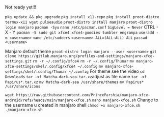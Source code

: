 Not ready yet!!!

```pkg update && pkg upgrade```
```pkg install x11-repo``` 
```pkg install proot-distro termux-x11 wget pulseaudio```
```proot-distro install manjaro```
```proot-distro login manjaro```
```pacman -Syu```
```nano /etc/pacman.conf```
```SigLevel = Never```
CTRL - X - Y
```pacman -S sudo git xfce4 xfce4-goodies tumbler engrampa```
```useradd -m <username>```
```nano /etc/sudoers```
```<username> ALL=(ALL:ALL) ALL```
```passwd <username>```

Manjaro default theme
```proot-distro login manjaro --user <username>```
```git clone https://gitlab.manjaro.org/profiles-and-settings/manjaro-xfce-settings.git```
```rm -r ~/.config/xfce4```
```rm -r ~/.config/Thunar```
```mv manjaro-xfce-settings/skel/.config/xfce4 ~/.config```
```mv manjaro-xfce-settings/skel/.config/Thunar ~/.config```
For theme see the video 
```cd Downloads```
```tar -xf Matcha-dark-sea.tar.xz```adjust as file name
```tar -xf Papirus*.tar.xz```
```mv Matcha-dark-sea /usr/share/themes```
```mv Papirus* /usr/share/icons```

```wget https://raw.githubusercontent.com/PrinceParshia/manjaro-xfce-android/refs/heads/main/manjaro-xfce.sh```
```nano manjaro-xfce.sh```
Change <username> to the username u created in manjaro shell
```chmod +x manjaro-xfce.sh```
```./manjaro-xfce.sh```
